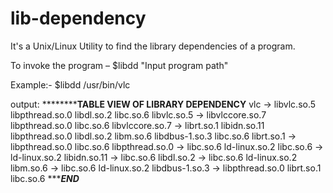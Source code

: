 # lib-dependency
It's a Unix/Linux Utility to find the library dependencies of a program.

To invoke the program – $libdd "Input program path"

Example:- $libdd /usr/bin/vlc

output: 
********************************************************TABLE VIEW OF LIBRARY DEPENDENCY************************************************
vlc                  ->          libvlc.so.5     libpthread.so.0          libdl.so.2           libc.so.6
libvlc.so.5          ->      libvlccore.so.7     libpthread.so.0           libc.so.6
libvlccore.so.7      ->           librt.so.1        libidn.so.11     libpthread.so.0          libdl.so.2           libm.so.6      libdbus-1.so.3           libc.so.6
librt.so.1           ->      libpthread.so.0           libc.so.6
libpthread.so.0      ->            libc.so.6       ld-linux.so.2
libc.so.6            ->        ld-linux.so.2
libidn.so.11         ->            libc.so.6
libdl.so.2           ->            libc.so.6       ld-linux.so.2
libm.so.6            ->            libc.so.6       ld-linux.so.2
libdbus-1.so.3       ->      libpthread.so.0          librt.so.1           libc.so.6
********************************************************************END*****************************************************************
